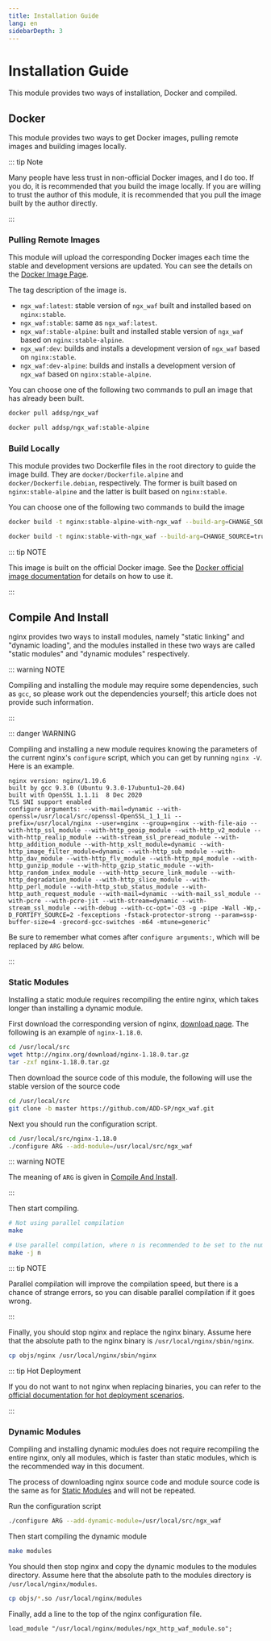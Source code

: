 ```yaml
---
title: Installation Guide
lang: en
sidebarDepth: 3
---
```


# Installation Guide

This module provides two ways of installation, Docker and compiled.

## Docker

This module provides two ways to get Docker images, pulling remote images and building images locally.

::: tip Note

Many people have less trust in non-official Docker images, and I do too. 
If you do, it is recommended that you build the image locally.
If you are willing to trust the author of this module, 
it is recommended that you pull the image built by the author directly.

:::

### Pulling Remote Images

This module will upload the corresponding Docker images each time the stable and development versions are updated.
You can see the details on the [Docker Image Page](https://hub.docker.com/r/addsp/ngx_waf).

The tag description of the image is.

* `ngx_waf:latest`: stable version of `ngx_waf` built and installed based on `nginx:stable`.
* `ngx_waf:stable`: same as `ngx_waf:latest`.
* `ngx_waf:stable-alpine`: built and installed stable version of `ngx_waf` based on `nginx:stable-alpine`.
* `ngx_waf:dev`: builds and installs a development version of `ngx_waf` based on `nginx:stable`.
* `ngx_waf:dev-alpine`: builds and installs a development version of `ngx_waf` based on `nginx:stable-alpine`.

You can choose one of the following two commands to pull an image that has already been built.

```sh
docker pull addsp/ngx_waf

docker pull addsp/ngx_waf:stable-alpine
```

### Build Locally

This module provides two Dockerfile files in the root directory to guide the image build.
They are `docker/Dockerfile.alpine` and `docker/Dockerfile.debian`, respectively.
The former is built based on `nginx:stable-alpine` and the latter is built based on `nginx:stable`.

You can choose one of the following two commands to build the image

```sh
docker build -t nginx:stable-alpine-with-ngx_waf --build-arg=CHANGE_SOURCE=true -f docker/Dockerfile.alpine .

docker build -t nginx:stable-with-ngx_waf --build-arg=CHANGE_SOURCE=true -f docker/Dockerfile.debian .
```

::: tip NOTE

This image is built on the official Docker image.
See the [Docker official image documentation](https://hub.docker.com/_/nginx/) for details on how to use it.

:::

## Compile And Install

nginx provides two ways to install modules, namely "static linking" and "dynamic loading", 
and the modules installed in these two ways are called "static modules" and "dynamic modules" respectively.

::: warning NOTE

Compiling and installing the module may require some dependencies, 
such as `gcc`, 
so please work out the dependencies yourself; this article does not provide such information.

:::

::: danger WARNING

Compiling and installing a new module requires knowing the parameters of the current nginx's `configure` script, 
which you can get by running `nginx -V`.
Here is an example.

```
nginx version: nginx/1.19.6
built by gcc 9.3.0 (Ubuntu 9.3.0-17ubuntu1~20.04)
built with OpenSSL 1.1.1i  8 Dec 2020
TLS SNI support enabled
configure arguments: --with-mail=dynamic --with-openssl=/usr/local/src/openssl-OpenSSL_1_1_1i --prefix=/usr/local/nginx --user=nginx --group=nginx --with-file-aio --with-http_ssl_module --with-http_geoip_module --with-http_v2_module --with-http_realip_module --with-stream_ssl_preread_module --with-http_addition_module --with-http_xslt_module=dynamic --with-http_image_filter_module=dynamic --with-http_sub_module --with-http_dav_module --with-http_flv_module --with-http_mp4_module --with-http_gunzip_module --with-http_gzip_static_module --with-http_random_index_module --with-http_secure_link_module --with-http_degradation_module --with-http_slice_module --with-http_perl_module --with-http_stub_status_module --with-http_auth_request_module --with-mail=dynamic --with-mail_ssl_module --with-pcre --with-pcre-jit --with-stream=dynamic --with-stream_ssl_module --with-debug --with-cc-opt='-O3 -g -pipe -Wall -Wp,-D_FORTIFY_SOURCE=2 -fexceptions -fstack-protector-strong --param=ssp-buffer-size=4 -grecord-gcc-switches -m64 -mtune=generic'
```

Be sure to remember what comes after `configure arguments:`, which will be replaced by `ARG` below.

:::

### Static Modules

Installing a static module requires recompiling the entire nginx, which takes longer than installing a dynamic module.

First download the corresponding version of nginx, [download page](http://nginx.org/en/download.html).
The following is an example of `nginx-1.18.0`.

```sh
cd /usr/local/src
wget http://nginx.org/download/nginx-1.18.0.tar.gz
tar -zxf nginx-1.18.0.tar.gz
```

Then download the source code of this module, the following will use the stable version of the source code

```sh
cd /usr/local/src
git clone -b master https://github.com/ADD-SP/ngx_waf.git
```

Next you should run the configuration script.

```sh
cd /usr/local/src/nginx-1.18.0
./configure ARG --add-module=/usr/local/src/ngx_waf
```

::: warning NOTE

The meaning of `ARG` is given in [Compile And Install](#compile-and-install).

:::

Then start compiling.

```sh
# Not using parallel compilation
make

# Use parallel compilation, where n is recommended to be set to the number of CPU cores.
make -j n
```

::: tip NOTE

Parallel compilation will improve the compilation speed, but there is a chance of strange errors, 
so you can disable parallel compilation if it goes wrong.

:::

Finally, you should stop nginx and replace the nginx binary.
Assume here that the absolute path to the nginx binary is `/usr/local/nginx/sbin/nginx`.

```sh
cp objs/nginx /usr/local/nginx/sbin/nginx
```

::: tip Hot Deployment

If you do not want to not nginx when replacing binaries, you can refer to the [official documentation for hot deployment scenarios](http://nginx.org/en/docs/control.html).

:::

### Dynamic Modules

Compiling and installing dynamic modules does not require recompiling the entire nginx, 
only all modules, which is faster than static modules, 
which is the recommended way in this document.

The process of downloading nginx source code and module source code is the same as for [Static Modules](#static-modules) and will not be repeated.

Run the configuration script

```sh
./configure ARG --add-dynamic-module=/usr/local/src/ngx_waf
```

Then start compiling the dynamic module

```sh
make modules
```

You should then stop nginx and copy the dynamic modules to the modules directory.
Assume here that the absolute path to the modules directory is `/usr/local/nginx/modules`.

```sh
cp objs/*.so /usr/local/nginx/modules
```

Finally, add a line to the top of the nginx configuration file.

```vim
load_module "/usr/local/nginx/modules/ngx_http_waf_module.so";
```